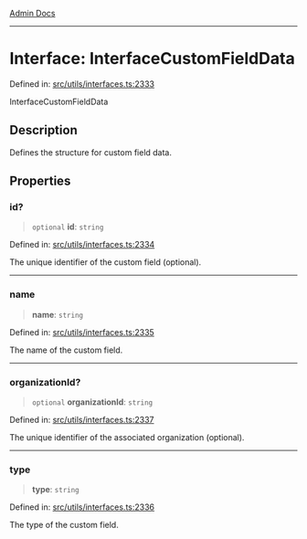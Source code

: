 [Admin Docs](/)

***

# Interface: InterfaceCustomFieldData

Defined in: [src/utils/interfaces.ts:2333](https://github.com/PalisadoesFoundation/talawa-admin/blob/main/src/utils/interfaces.ts#L2333)

InterfaceCustomFieldData

## Description

Defines the structure for custom field data.

## Properties

### id?

> `optional` **id**: `string`

Defined in: [src/utils/interfaces.ts:2334](https://github.com/PalisadoesFoundation/talawa-admin/blob/main/src/utils/interfaces.ts#L2334)

The unique identifier of the custom field (optional).

***

### name

> **name**: `string`

Defined in: [src/utils/interfaces.ts:2335](https://github.com/PalisadoesFoundation/talawa-admin/blob/main/src/utils/interfaces.ts#L2335)

The name of the custom field.

***

### organizationId?

> `optional` **organizationId**: `string`

Defined in: [src/utils/interfaces.ts:2337](https://github.com/PalisadoesFoundation/talawa-admin/blob/main/src/utils/interfaces.ts#L2337)

The unique identifier of the associated organization (optional).

***

### type

> **type**: `string`

Defined in: [src/utils/interfaces.ts:2336](https://github.com/PalisadoesFoundation/talawa-admin/blob/main/src/utils/interfaces.ts#L2336)

The type of the custom field.

